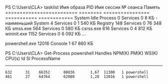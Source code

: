 PS C:\Users\CLA> tasklist
Имя образа                     PID Имя сессии          № сеанса       Память
========================= ======== ================ =========== ============
System Idle Process              0 Services                   0         8 КБ - наименьший
System                           4 Services                   0     1 540 КБ
Registry                       148 Services                   0    76 348 КБ
smss.exe                       564 Services                   0       580 КБ
csrss.exe                      616 Services                   0     4 812 КБ
wininit.exe                   1152 Services                   0     6 092 КБ
...


powershell.exe               12016 Console                    1    67 860 КБ

PS C:\Users\CLA> Get-Process powershell
Handles  NPM(K)    PM(K)      WS(K)     CPU(s)     Id  SI ProcessName
-------  ------    -----      -----     ------     --  -- -----------
    632      31    66352      80836       1,67  11300   1 powershell
    461      27    64764      62080       1,28  12016   1 powershell
